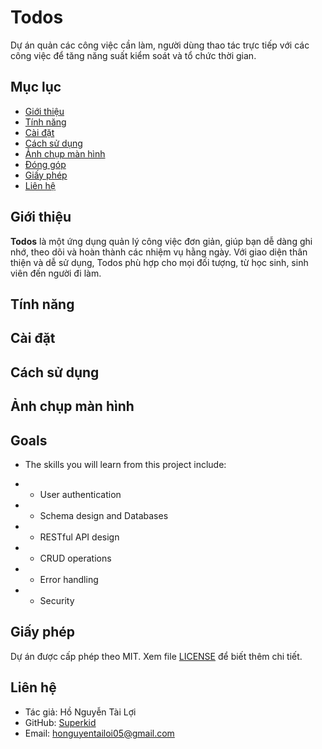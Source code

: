 # Todos

Dự án quản các công việc cần làm, người dùng thao tác trực tiếp với các công việc để tăng năng suất kiểm soát và tổ chức thời gian.

## Mục lục

- [Giới thiệu](#giới-thiệu)
- [Tính năng](#tính-năng)
- [Cài đặt](#cài-đặt)
- [Cách sử dụng](#cách-sử-dụng)
- [Ảnh chụp màn hình](#ảnh-chụp-màn-hình)
- [Đóng góp](#đóng-góp)
- [Giấy phép](#giấy-phép)
- [Liên hệ](#liên-hệ)

## Giới thiệu

**Todos** là một ứng dụng quản lý công việc đơn giản, giúp bạn dễ dàng ghi nhớ, theo dõi và hoàn thành các nhiệm vụ hằng ngày. Với giao diện thân thiện và dễ sử dụng, Todos phù hợp cho mọi đối tượng, từ học sinh, sinh viên đến người đi làm.

## Tính năng

## Cài đặt

## Cách sử dụng

## Ảnh chụp màn hình

## Goals
- The skills you will learn from this project include:

- - User authentication
- - Schema design and Databases
- - RESTful API design
- - CRUD operations
- - Error handling
- - Security


## Giấy phép

Dự án được cấp phép theo MIT. Xem file [LICENSE](./LICENSE) để biết thêm chi tiết.

## Liên hệ

- Tác giả: Hồ Nguyễn Tài Lợi
- GitHub: [Superkid](https://github.com/loihnt05)
- Email: honguyentailoi05@gmail.com
